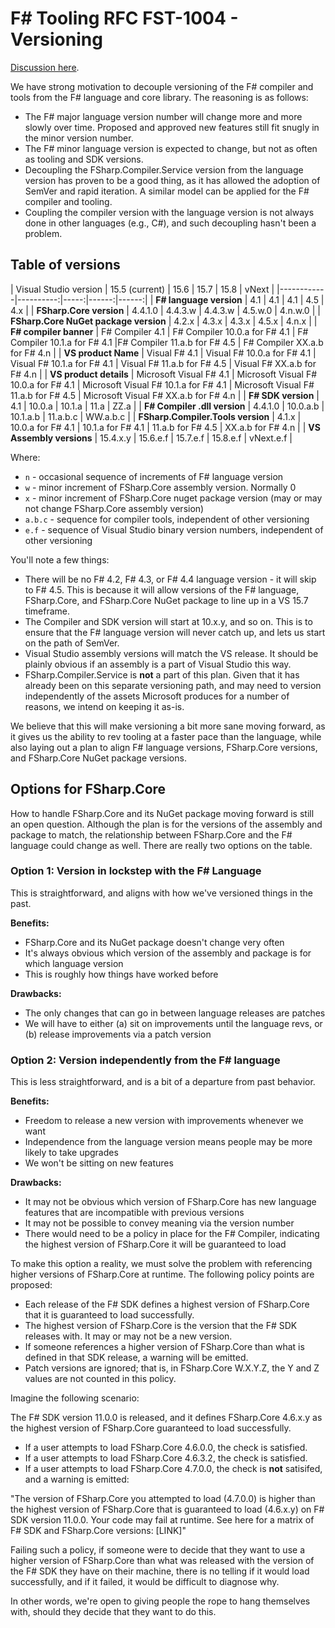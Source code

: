 # F# Tooling RFC FST-1004 - Versioning

[Discussion here](https://github.com/fsharp/fslang-design/issues/250).

We have strong motivation to decouple versioning of the F# compiler and tools from the F# language and core library. The reasoning is as follows:

* The F# major language version number will change more and more slowly over time.  Proposed and approved new features still fit snugly in the minor version number.
* The F# minor language version is expected to change, but not as often as tooling and SDK versions.
* Decoupling the FSharp.Compiler.Service version from the language version has proven to be a good thing, as it has allowed the adoption of SemVer and rapid iteration.  A similar model can be applied for the F# compiler and tooling.
* Coupling the compiler version with the language version is not always done in other languages (e.g., C#), and such decoupling hasn't been a problem.

## Table of versions

| Visual Studio version | 15.5 (current) | 15.6 | 15.7 | 15.8 | vNext |
|------------|----------:|-----:|------:|------:|
| **F# language version** | 4.1 | 4.1 | 4.1 | 4.5 | 4.x |
| **FSharp.Core version** | 4.4.1.0 | 4.4.3.w | 4.4.3.w | 4.5.w.0 | 4.n.w.0 |
| **FSharp.Core NuGet package version** | 4.2.x | 4.3.x | 4.3.x | 4.5.x | 4.n.x |
| **F# compiler banner** | F# Compiler 4.1 | F# Compiler 10.0.a for F# 4.1 | F# Compiler 10.1.a for F# 4.1 |F# Compiler 11.a.b for F# 4.5 | F# Compiler XX.a.b for F# 4.n |
| **VS product Name** | Visual F# 4.1 | Visual F# 10.0.a for F# 4.1 | Visual F# 10.1.a for F# 4.1 | Visual F# 11.a.b for F# 4.5 | Visual F# XX.a.b for F# 4.n |
| **VS product details** | Microsoft Visual F# 4.1 | Microsoft Visual F# 10.0.a for F# 4.1 | Microsoft Visual F# 10.1.a for F# 4.1 | Microsoft Visual F# 11.a.b for F# 4.5 | Microsoft Visual F# XX.a.b for F# 4.n |
| **F# SDK version** | 4.1 | 10.0.a | 10.1.a | 11.a | ZZ.a |
| **F# Compiler .dll version** | 4.4.1.0 | 10.0.a.b | 10.1.a.b | 11.a.b.c | WW.a.b.c |
| **FSharp.Compiler.Tools version** | 4.1.x | 10.0.a for F# 4.1 | 10.1.a for F# 4.1 | 11.a.b for F# 4.5 | XX.a.b for F# 4.n |
| **VS Assembly versions** | 15.4.x.y | 15.6.e.f | 15.7.e.f | 15.8.e.f | vNext.e.f |

Where:

* `n` - occasional sequence of increments of F# language version
* `w` - minor increment of FSharp.Core assembly version. Normally 0
* `x` - minor increment of FSharp.Core nuget package version (may or may not change FSharp.Core assembly version)
* `a.b.c` - sequence for compiler tools, independent of other versioning
* `e.f` - sequence of Visual Studio binary version numbers, independent of other versioning

You'll note a few things:

* There will be no F# 4.2, F# 4.3, or F# 4.4 language version - it will skip to F# 4.5.  This is because it will allow versions of the F# language, FSharp.Core, and FSharp.Core NuGet package to line up in a VS 15.7 timeframe.
* The Compiler and SDK version will start at 10.x.y, and so on. This is to ensure that the F# language version will never catch up, and lets us start on the path of SemVer.
* Visual Studio assembly versions will match the VS release. It should be plainly obvious if an assembly is a part of Visual Studio this way.
* FSharp.Compiler.Service is **not** a part of this plan.  Given that it has already been on this separate versioning path, and may need to version independently of the assets Microsoft produces for a number of reasons, we intend on keeping it as-is.

We believe that this will make versioning a bit more sane moving forward, as it gives us the ability to rev tooling at a faster pace than the language, while also laying out a plan to align F# language versions, FSharp.Core versions, and FSharp.Core NuGet package versions.

## Options for FSharp.Core

How to handle FSharp.Core and its NuGet package moving forward is still an open question. Although the plan is for the versions of the assembly and package to match, the relationship between FSharp.Core and the F# language could change as well.  There are really two options on the table.

### Option 1: Version in lockstep with the F# Language

This is straightforward, and aligns with how we've versioned things in the past.

**Benefits:**

* FSharp.Core and its NuGet package doesn't change very often
* It's always obvious which version of the assembly and package is for which language version
* This is roughly how things have worked before

**Drawbacks:**

* The only changes that can go in between language releases are patches
* We will have to either (a) sit on improvements until the language revs, or (b) release improvements via a patch version

### Option 2: Version independently from the F# language

This is less straightforward, and is a bit of a departure from past behavior.

**Benefits:**

* Freedom to release a new version with improvements whenever we want
* Independence from the language version means people may be more likely to take upgrades
* We won't be sitting on new features

**Drawbacks:**

* It may not be obvious which version of FSharp.Core has new language features that are incompatible with previous versions
* It may not be possible to convey meaning via the version number
* There would need to be a policy in place for the F# Compiler, indicating the highest version of FSharp.Core it will be guaranteed to load

To make this option a reality, we must solve the problem with referencing higher versions of FSharp.Core at runtime. The following policy points are proposed:

* Each release of the F# SDK defines a highest version of FSharp.Core that it is guaranteed to load successfully.
* The highest version of FSharp.Core is the version that the F# SDK releases with. It may or may not be a new version.
* If someone references a higher version of FSharp.Core than what is defined in that SDK release, a warning will be emitted.
* Patch versions are ignored; that is, in FSharp.Core W.X.Y.Z, the Y and Z values are not counted in this policy.

Imagine the following scenario:

The F# SDK version 11.0.0 is released, and it defines FSharp.Core 4.6.x.y as the highest version of FSharp.Core guaranteed to load successfully.

* If a user attempts to load FSharp.Core 4.6.0.0, the check is satisfied.
* If a user attempts to load FSharp.Core 4.6.3.2, the check is satisfied.
* If a user attempts to load FSharp.Core 4.7.0.0, the check is **not** satisifed, and a warning is emitted:

"The version of FSharp.Core you attempted to load (4.7.0.0) is higher than the highest version of FSharp.Core that is guaranteed to load (4.6.x.y) on F# SDK version 11.0.0. Your code may fail at runtime. See here for a matrix of F# SDK and FSharp.Core versions: [LINK]"

Failing such a policy, if someone were to decide that they want to use a higher version of FSharp.Core than what was released with the version of the F# SDK they have on their machine, there is no telling if it would load successfully, and if it failed, it would be difficult to diagnose why.

In other words, we're open to giving people the rope to hang themselves with, should they decide that they want to do this.
